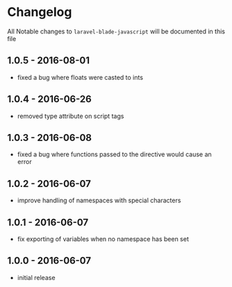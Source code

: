 # Changelog

All Notable changes to `laravel-blade-javascript` will be documented in this file

## 1.0.5 - 2016-08-01
- fixed a bug where floats were casted to ints

## 1.0.4 - 2016-06-26
- removed type attribute on script tags

## 1.0.3 - 2016-06-08
- fixed a bug where functions passed to the directive would cause an error

## 1.0.2 - 2016-06-07
- improve handling of namespaces with special characters

## 1.0.1 - 2016-06-07
- fix exporting of variables when no namespace has been set

## 1.0.0 - 2016-06-07
- initial release
